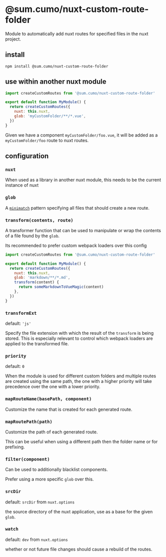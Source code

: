 # @sum.cumo/nuxt-custom-route-folder

Module to automatically add nuxt routes for specified files in the nuxt project.

## install

`npm install @sum.cumo/nuxt-custom-route-folder`

## use within another nuxt module

```js
import createCustomRoutes from '@sum.cumo/nuxt-custom-route-folder'

export default function MyModule() {
  return createCustomRoutes({
    nuxt: this.nuxt,
    glob: 'myCustomFolder/**/*.vue',
  })
}
```

Given we have a component `myCustomFolder/foo.vue`, it will be added as a
`myCustomFolder/foo` route to nuxt routes.

## configuration

### `nuxt`

When used as a library in another nuxt module, this needs to be the current
instance of nuxt

### `glob`

A [`minimatch`](https://www.npmjs.com/package/minimatch) pattern specifying
all files that should create a new route.

### `transform(contents, route)`

A transformer function that can be used to manipulate or wrap the contents
of a file found by the `glob`.

Its recommended to prefer custom webpack loaders over this config

```js
import createCustomRoutes from '@sum.cumo/nuxt-custom-route-folder'

export default function MyModule() {
  return createCustomRoutes({
    nuxt: this.nuxt,
    glob: 'markdown/**/*.md',
    transform(content) {
      return someMarkdownToVueMagic(content)
    },
  })
}
```

### `transformExt`

default: `'js'`

Specify the file extension with which the result of the `transform` is being
stored. This is especially relevant to control which webpack loaders are
applied to the transformed file.

### `priority`

default: `0`

When the module is used for different custom folders and multiple routes are
created using the same path, the one with a higher priority will take precedence
over the one with a lower priority.

### `mapRouteName(basePath, component)`

Customize the name that is created for each generated route.

### `mapRoutePath(path)`

Customize the path of each generated route.

This can be useful when using a different path then the folder name or
for prefixing.

### `filter(component)`

Can be used to additionally blacklist components.

Prefer using a more specific `glob` over this.

### `srcDir`

default: `srcDir` from `nuxt.options`

the source directory of the nuxt application, use as a base for the given
`glob`.

### `watch`

default: `dev` from `nuxt.options`

whether or not future file changes should cause a rebuild of the routes.
